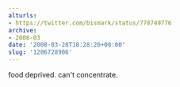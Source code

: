 ```yaml
---
alturls:
- https://twitter.com/bismark/status/778749776
archive:
- 2008-03
date: '2008-03-28T18:28:26+00:00'
slug: '1206728906'
---
```


food deprived. can't concentrate.

